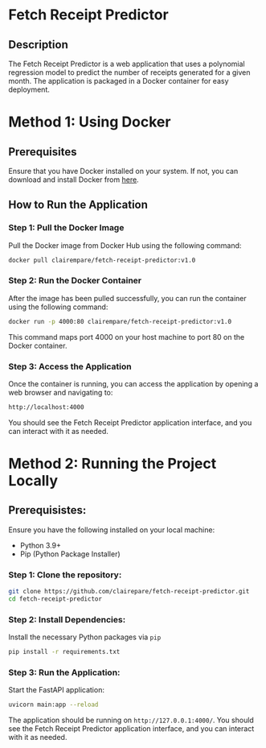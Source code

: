 # Fetch Receipt Predictor

## Description
The Fetch Receipt Predictor is a web application that uses a polynomial regression model to predict the number of receipts generated for a given month. The application is packaged in a Docker container for easy deployment.

# Method 1: Using Docker

## Prerequisites
Ensure that you have Docker installed on your system. If not, you can download and install Docker from [here](https://www.docker.com/get-started).

## How to Run the Application

### **Step 1: Pull the Docker Image**
Pull the Docker image from Docker Hub using the following command:
```sh
docker pull clairempare/fetch-receipt-predictor:v1.0
```
### **Step 2: Run the Docker Container**
After the image has been pulled successfully, you can run the container using the following command:

```sh
docker run -p 4000:80 clairempare/fetch-receipt-predictor:v1.0
```
This command maps port 4000 on your host machine to port 80 on the Docker container.

### **Step 3: Access the Application**
Once the container is running, you can access the application by opening a web browser and navigating to:

```sh
http://localhost:4000
```
You should see the Fetch Receipt Predictor application interface, and you can interact with it as needed.

# Method 2: Running the Project Locally

## Prerequisistes:
Ensure you have the following installed on your local machine:

- Python 3.9+
- Pip (Python Package Installer)

### Step 1: Clone the repository:
```sh
git clone https://github.com/clairepare/fetch-receipt-predictor.git
cd fetch-receipt-predictor
```
### Step 2: Install Dependencies:
Install the necessary Python packages via `pip`
```sh
pip install -r requirements.txt
```
### Step 3: Run the Application:
Start the FastAPI application:
```sh
uvicorn main:app --reload
```
The application should be running on `http://127.0.0.1:4000/`.
You should see the Fetch Receipt Predictor application interface, and you can interact with it as needed.
